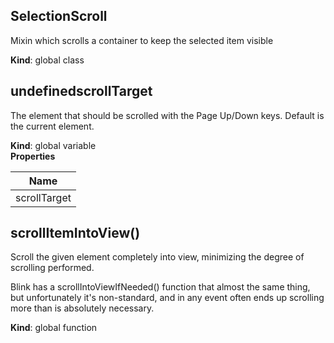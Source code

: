 <a name="SelectionScroll"></a>
## SelectionScroll
Mixin which scrolls a container to keep the selected item visible

**Kind**: global class  
<a name="undefinedscrollTarget"></a>
## undefinedscrollTarget
The element that should be scrolled with the Page Up/Down keys.
Default is the current element.

**Kind**: global variable  
**Properties**

| Name |
| --- |
| scrollTarget | 

<a name="scrollItemIntoView"></a>
## scrollItemIntoView()
Scroll the given element completely into view, minimizing the degree of
scrolling performed.

Blink has a scrollIntoViewIfNeeded() function that almost the same thing,
but unfortunately it's non-standard, and in any event often ends up
scrolling more than is absolutely necessary.

**Kind**: global function  
